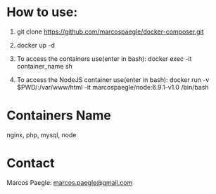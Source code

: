 # How to use:

1) git clone https://github.com/marcospaegle/docker-composer.git

2) docker up -d

3) To access the containers use(enter in bash): docker exec -it container_name sh

4) To access the NodeJS container use(enter in bash): docker run -v $PWD/:/var/www/html -it marcospaegle/node:6.9.1-v1.0 /bin/bash

# Containers Name

nginx, php, mysql, node

# Contact

Marcos Paegle: <marcos.paegle@gmail.com>
